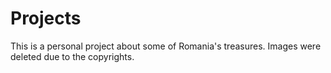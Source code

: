 # Projects
This is a personal project about some of Romania's treasures. Images were deleted due to the copyrights.
